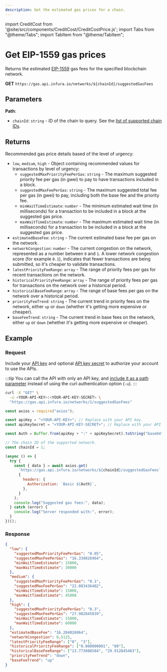 ```yaml
---
description: Get the estimated gas prices for a chain.
---
```


import CreditCost from '@site/src/components/CreditCost/CreditCostPrice.js';
import Tabs from "@theme/Tabs";
import TabItem from "@theme/TabItem";

# Get EIP-1559 gas prices

Returns the estimated [EIP-1559](https://eips.ethereum.org/EIPS/eip-1559) gas fees for the specified
blockchain network. <CreditCost network="gasApi" method="suggestedGasFees" />

**GET** `https://gas.api.infura.io/networks/${chainId}/suggestedGasFees`

## Parameters

**Path**:

- `chainId`: `string` - ID of the chain to query.
  See the [list of supported chain IDs](../../../get-started/endpoints.md#gas-api).

## Returns

Recommended gas price details based of the level of urgency:

- `low`, `medium`, `high` - Object containing recommended values for transactions by level of urgency:
  - `suggestedMaxPriorityFeePerGas`: `string` - The maximum suggested priority fee per gas (in gwei) to pay to have transactions included in a block.
  - `suggestedMaxFeePerGas`: `string` - The maximum suggested total fee per gas (in gwei) to pay, including both the base fee and the priority fee.
  - `minWaitTimeEstimate`: `number` - The minimum estimated wait time (in milliseconds) for a transaction to be included in a block at the suggested gas price.
  - `maxWaitTimeEstimate`: `number` - The maximum estimated wait time (in milliseconds) for a transaction to be included in a block at the suggested gas price.
- `estimatedBaseFee`: `string` - The current estimated base fee per gas on the network.
- `networkCongestion`: `number` - The current congestion on the network, represented as a number between `0` and `1`.
  A lower network congestion score (for example `0.1`), indicates that fewer transactions are being submitted, so it's cheaper to validate transactions.
- `latestPriorityFeeRange`: `array` - The range of priority fees per gas for recent transactions on the network.
- `historicalPriorityFeeRange`: `array` - The range of priority fees per gas for transactions on the network over a historical period.
- `historicalBaseFeeRange`: `array` - The range of base fees per gas on the network over a historical period.
- `priorityFeeTrend`: `string` - The current trend in priority fees on the network, either `up` or `down` (whether it's getting more expensive or cheaper).
- `baseFeeTrend`: `string` - The current trend in base fees on the network, either `up` or `down` (whether it's getting more expensive or cheaper).

## Example

### Request

Include your [API key](/developer-tools/dashboard/get-started/create-api)
and optional [API key secret](/developer-tools/dashboard/how-to/secure-an-api/api-key-secret)
to authorize your account to use the APIs.

:::tip
You can call the API with only an API key, and [include it as a path parameter](../api-reference/index.md#supported-api-request-formats)
instead of using the curl authentication option (`-u`).
:::

<Tabs>
  <TabItem value="curl" label="curl" default >

```bash
curl -X "GET" \
  -u <YOUR-API-KEY>:<YOUR-API-KEY-SECRET> \
  "https://gas.api.infura.io/networks/1/suggestedGasFees"
```

  </TabItem>
  <TabItem value="JavaScript">

```javascript
const axios = require("axios");

const apiKey = "<YOUR-API-KEY>"; // Replace with your API key.
const apiKeySecret = "<YOUR-API-KEY-SECRET>"; // Replace with your API key secret.

const Auth = Buffer.from(apiKey + ":" + apiKeySecret).toString("base64");

// The chain ID of the supported network.
const chainId = 1;

(async () => {
  try {
    const { data } = await axios.get(
      `https://gas.api.infura.io/networks/${chainId}/suggestedGasFees`,
      {
        headers: {
          Authorization: `Basic ${Auth}`,
        },
      }
    );
    console.log("Suggested gas fees:", data);
  } catch (error) {
    console.log("Server responded with:", error);
  }
})();
```

  </TabItem>
</Tabs>

### Response

```json
{
  "low": {
    "suggestedMaxPriorityFeePerGas": "0.05",
    "suggestedMaxFeePerGas": "16.334026964",
    "minWaitTimeEstimate": 15000,
    "maxWaitTimeEstimate": 30000
  },
  "medium": {
    "suggestedMaxPriorityFeePerGas": "0.1",
    "suggestedMaxFeePerGas": "22.083436402",
    "minWaitTimeEstimate": 15000,
    "maxWaitTimeEstimate": 45000
  },
  "high": {
    "suggestedMaxPriorityFeePerGas": "0.3",
    "suggestedMaxFeePerGas": "27.982845839",
    "minWaitTimeEstimate": 15000,
    "maxWaitTimeEstimate": 60000
  },
  "estimatedBaseFee": "16.284026964",
  "networkCongestion": 0.5125,
  "latestPriorityFeeRange": ["0", "3"],
  "historicalPriorityFeeRange": ["0.000000001", "89"],
  "historicalBaseFeeRange": ["13.773088584", "29.912845463"],
  "priorityFeeTrend": "down",
  "baseFeeTrend": "up"
}
```
